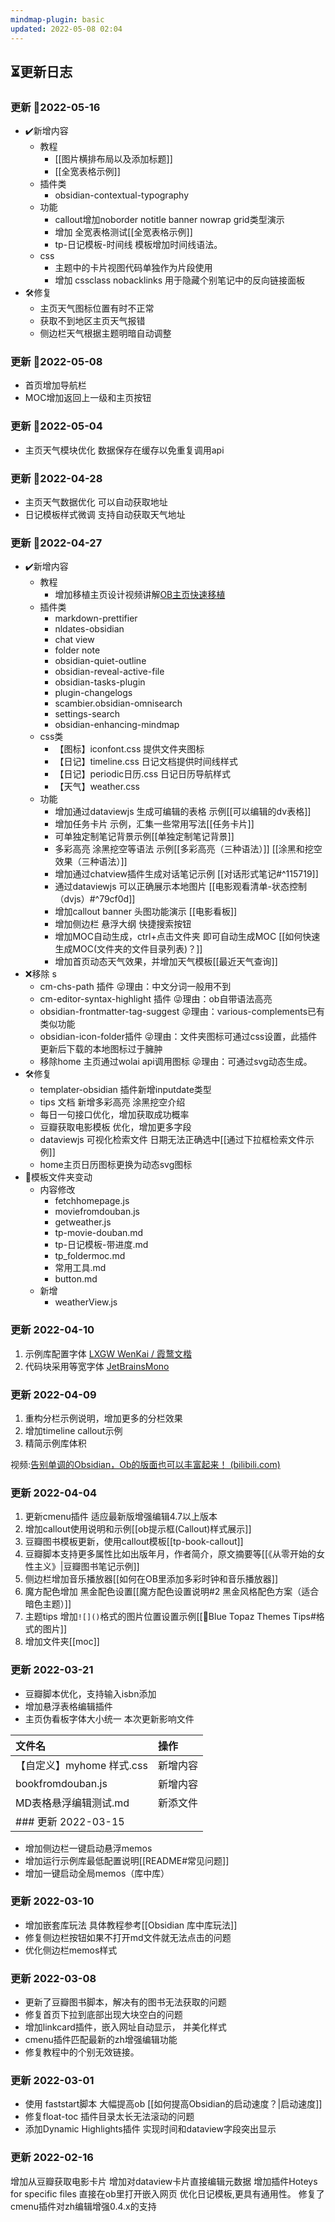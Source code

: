 ```yaml
---
mindmap-plugin: basic
updated: 2022-05-08 02:04
---
```

## ⏳更新日志
### 更新 📅2022-05-16
- ✔️新增内容
	- 教程
		- [[图片横排布局以及添加标题]]
		- [[全宽表格示例]]
	- 插件类
		- obsidian-contextual-typography
	- 功能
		- callout增加noborder notitle  banner  nowrap  grid类型演示
		- 增加 全宽表格测试[[全宽表格示例]]
		- tp-日记模板-时间线 模板增加时间线语法。
	- css
		- 主题中的卡片视图代码单独作为片段使用
		- 增加 cssclass nobacklinks 用于隐藏个别笔记中的反向链接面板
 - 🛠️修复
	 - 主页天气图标位置有时不正常 
	 - 获取不到地区主页天气报错
	 - 侧边栏天气根据主题明暗自动调整
	 
### 更新 📅2022-05-08
- 首页增加导航栏
- MOC增加返回上一级和主页按钮
### 更新 📅2022-05-04
- 主页天气模块优化 数据保存在缓存以免重复调用api
### 更新 📅2022-04-28
- 主页天气数据优化 可以自动获取地址
- 日记模板样式微调 支持自动获取天气地址
### 更新 📅2022-04-27
- ✔️新增内容
	- 教程
		- 增加移植主页设计视频讲解[OB主页快速移植](https://www.bilibili.com/video/BV18S4y1Y7Wb?spm_id_from=333.999.0.0)
	- 插件类
		- markdown-prettifier
		- nldates-obsidian
		- chat view
		- folder note
		- obsidian-quiet-outline
		- obsidian-reveal-active-file
		- obsidian-tasks-plugin
		- plugin-changelogs
		- scambier.obsidian-omnisearch
		- settings-search
		- obsidian-enhancing-mindmap
	- css类
		- 【图标】iconfont.css 提供文件夹图标
		- 【日记】timeline.css 日记文档提供时间线样式
		- 【日记】periodic日历.css 日记日历导航样式
		- 【天气】weather.css
	- 功能
		- 增加通过dataviewjs 生成可编辑的表格 示例[[可以编辑的dv表格]]
		- 增加任务卡片 示例，汇集一些常用写法[[任务卡片]]
		- 可单独定制笔记背景示例[[单独定制笔记背景]]
		- 多彩高亮  涂黑挖空等语法 示例[[多彩高亮（三种语法）]] [[涂黑和挖空效果（三种语法）]]
		- 增加通过chatview插件生成对话笔记示例 [[对话形式笔记#^115719]]
		- 通过dataviewjs 可以正确展示本地图片 [[电影观看清单-状态控制（dvjs）#^79cf0d]]
		- 增加callout banner 头图功能演示 [[电影看板]]
		- 增加侧边栏 悬浮大纲  快捷搜索按钮
		- 增加MOC自动生成，ctrl+点击文件夹 即可自动生成MOC [[如何快速生成MOC(文件夹的文件目录列表)？]]
		- 增加首页动态天气效果，并增加天气模板[[最近天气查询]]
- ❌移除 s
	- cm-chs-path 插件 😜理由：中文分词一般用不到
	- cm-editor-syntax-highlight 插件 😜理由：ob自带语法高亮
	- obsidian-frontmatter-tag-suggest  😜理由：various-complements已有类似功能
	- obsidian-icon-folder插件 😜理由：文件夹图标可通过css设置，此插件更新后下载的本地图标过于臃肿
	- 移除home 主页通过wolai api调用图标 😜理由：可通过svg动态生成。
- 🛠️修复
	- templater-obsidian 插件新增inputdate类型
	- tips 文档 新增多彩高亮 涂黑挖空介绍
	- 每日一句接口优化，增加获取成功概率
	- 豆瓣获取电影模板 优化，增加更多字段
	- dataviewjs 可视化检索文件 日期无法正确选中[[通过下拉框检索文件示例]]
	- home主页日历图标更换为动态svg图标
- 🔔模板文件夹变动
	- 内容修改
		- fetchhomepage.js
		- moviefromdouban.js
		- getweather.js
		- tp-movie-douban.md
		- tp-日记模板-带进度.md
		- tp_foldermoc.md
		- 常用工具.md
		- button.md
	- 新增
		- weatherView.js
### 更新 2022-04-10
1. 示例库配置字体 [LXGW WenKai / 霞鹜文楷](https://github.com/lxgw/LxgwWenKai/releases/tag/v1.233.5)
2. 代码块采用等宽字体 [ JetBrainsMono](https://github.com/JetBrains/JetBrainsMono/releases/tag/v2.242)
### 更新 2022-04-09
1. 重构分栏示例说明，增加更多的分栏效果
2. 增加timeline callout示例
3. 精简示例库体积

视频:[告别单调的Obsidian，Ob的版面也可以丰富起来！ (bilibili.com)](https://www.bilibili.com/video/BV1G5411U7m8/)
### 更新 2022-04-04
1. 更新cmenu插件 适应最新版增强编辑4.7以上版本
2. 增加callout使用说明和示例[[ob提示框(Callout)样式展示]]
3. 豆瓣图书模板更新，使用callout模板[[tp-book-callout]]
4. 豆瓣脚本支持更多属性比如出版年月，作者简介，原文摘要等[[《从零开始的女性主义》|豆瓣图书笔记示例]]
5. 侧边栏增加音乐播放器[[如何在OB里添加多彩时钟和音乐播放器]]
6. 魔方配色增加 黑金配色设置[[魔方配色设置说明#2 黑金风格配色方案（适合暗色主题）]]
7. 主题tips 增加`![]()`格式的图片位置设置示例[[🥑Blue Topaz Themes Tips#格式的图片]]
8. 增加文件夹[[moc]]
### 更新 2022-03-21
- 豆瓣脚本优化，支持输入isbn添加
- 增加悬浮表格编辑插件
- 主页伪看板字体大小统一
	本次更新影响文件

| 文件名                | 操作   |
| :----------------- | :--- |
| 【自定义】myhome 样式.css | 新增内容 |
| bookfromdouban.js  | 新增内容 |
| MD表格悬浮编辑测试.md      | 新添文件 |
| ### 更新 2022-03-15  |      |

- 增加侧边栏一键启动悬浮memos
- 增加运行示例库最低配置说明[[README#常见问题]]
- 增加一键启动全局memos（库中库）
### 更新  2022-03-10
- 增加嵌套库玩法 具体教程参考[[Obsidian 库中库玩法]]
- 修复侧边栏按钮如果不打开md文件就无法点击的问题
- 优化侧边栏memos样式
### 更新  2022-03-08
- 更新了豆瓣图书脚本，解决有的图书无法获取的问题
- 修复首页下拉到底部出现大块空白的问题
- 增加linkcard插件，嵌入网址自动显示， 并美化样式
- cmenu插件匹配最新的zh增强编辑功能
- 修复教程中的个别无效链接。
### 更新  2022-03-01
- 使用 faststart脚本 大幅提高ob [[如何提高Obsidian的启动速度？|启动速度]]
- 修复float-toc 插件目录太长无法滚动的问题
- 添加Dynamic Highlights插件 实现时间和dataview字段突出显示
### 更新  2022-02-16
增加从豆瓣获取电影卡片
增加对dataview卡片直接编辑元数据
增加插件Hoteys for specific files 直接在ob里打开嵌入网页
优化日记模板,更具有通用性。
修复了cmenu插件对zh编辑增强0.4.x的支持

